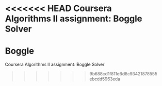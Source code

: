 <<<<<<< HEAD
Coursera Algorithms II assignment: Boggle Solver 
=======
# Boggle
Coursera Algorithms II assignment: Boggle Solver 
>>>>>>> 9b688cd1f811e6d8c93421878555ebcdd5963eda
